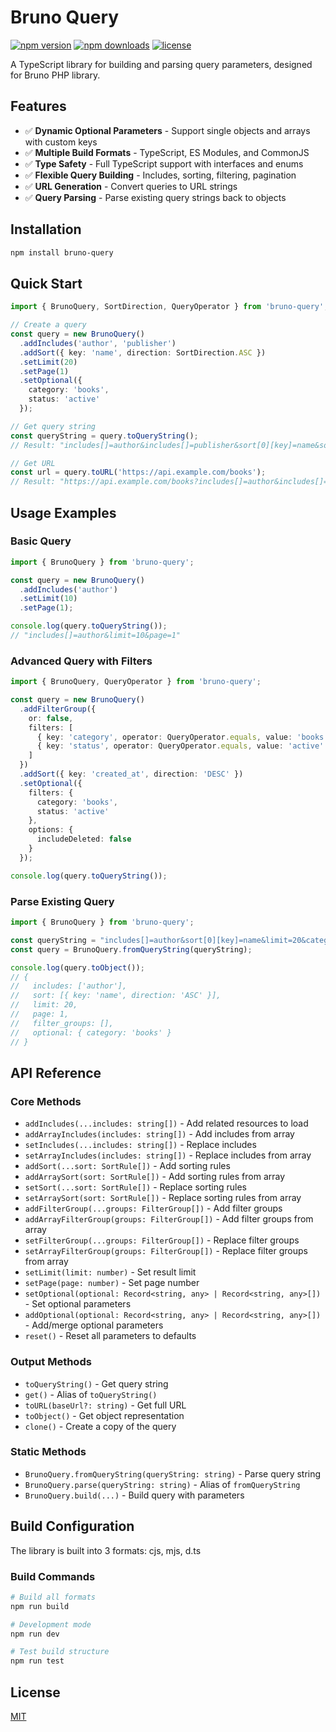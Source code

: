 # Bruno Query

[![npm version](https://img.shields.io/npm/v/bruno-query.svg)](https://www.npmjs.com/package/bruno-query)
[![npm downloads](https://img.shields.io/npm/d18m/bruno-query.svg)](https://www.npmjs.com/package/bruno-query)
[![license](https://img.shields.io/github/license/tranquangkhuong/ts-bruno-query.svg)](LICENSE)

A TypeScript library for building and parsing query parameters, designed for Bruno PHP library.

## Features

- ✅ **Dynamic Optional Parameters** - Support single objects and arrays with custom keys
- ✅ **Multiple Build Formats** - TypeScript, ES Modules, and CommonJS
- ✅ **Type Safety** - Full TypeScript support with interfaces and enums
- ✅ **Flexible Query Building** - Includes, sorting, filtering, pagination
- ✅ **URL Generation** - Convert queries to URL strings
- ✅ **Query Parsing** - Parse existing query strings back to objects

## Installation

```bash
npm install bruno-query
```

## Quick Start

```typescript
import { BrunoQuery, SortDirection, QueryOperator } from 'bruno-query';

// Create a query
const query = new BrunoQuery()
  .addIncludes('author', 'publisher')
  .addSort({ key: 'name', direction: SortDirection.ASC })
  .setLimit(20)
  .setPage(1)
  .setOptional({
    category: 'books',
    status: 'active'
  });

// Get query string
const queryString = query.toQueryString();
// Result: "includes[]=author&includes[]=publisher&sort[0][key]=name&sort[0][direction]=ASC&limit=20&page=1&category=books&status=active"

// Get URL
const url = query.toURL('https://api.example.com/books');
// Result: "https://api.example.com/books?includes[]=author&includes[]=publisher&sort[0][key]=name&sort[0][direction]=ASC&limit=20&page=1&category=books&status=active"
```

## Usage Examples

### Basic Query

```typescript
import { BrunoQuery } from 'bruno-query';

const query = new BrunoQuery()
  .addIncludes('author')
  .setLimit(10)
  .setPage(1);

console.log(query.toQueryString());
// "includes[]=author&limit=10&page=1"
```

### Advanced Query with Filters

```typescript
import { BrunoQuery, QueryOperator } from 'bruno-query';

const query = new BrunoQuery()
  .addFilterGroup({
    or: false,
    filters: [
      { key: 'category', operator: QueryOperator.equals, value: 'books' },
      { key: 'status', operator: QueryOperator.equals, value: 'active' }
    ]
  })
  .addSort({ key: 'created_at', direction: 'DESC' })
  .setOptional({
    filters: {
      category: 'books',
      status: 'active'
    },
    options: {
      includeDeleted: false
    }
  });

console.log(query.toQueryString());
```

### Parse Existing Query

```typescript
import { BrunoQuery } from 'bruno-query';

const queryString = "includes[]=author&sort[0][key]=name&limit=20&category=books";
const query = BrunoQuery.fromQueryString(queryString);

console.log(query.toObject());
// {
//   includes: ['author'],
//   sort: [{ key: 'name', direction: 'ASC' }],
//   limit: 20,
//   page: 1,
//   filter_groups: [],
//   optional: { category: 'books' }
// }
```

## API Reference

### Core Methods

- `addIncludes(...includes: string[])` - Add related resources to load
- `addArrayIncludes(includes: string[])` - Add includes from array
- `setIncludes(...includes: string[])` - Replace includes
- `setArrayIncludes(includes: string[])` - Replace includes from array
- `addSort(...sort: SortRule[])` - Add sorting rules
- `addArraySort(sort: SortRule[])` - Add sorting rules from array
- `setSort(...sort: SortRule[])` - Replace sorting rules
- `setArraySort(sort: SortRule[])` - Replace sorting rules from array
- `addFilterGroup(...groups: FilterGroup[])` - Add filter groups
- `addArrayFilterGroup(groups: FilterGroup[])` - Add filter groups from array
- `setFilterGroup(...groups: FilterGroup[])` - Replace filter groups
- `setArrayFilterGroup(groups: FilterGroup[])` - Replace filter groups from array
- `setLimit(limit: number)` - Set result limit
- `setPage(page: number)` - Set page number
- `setOptional(optional: Record<string, any> | Record<string, any>[])` - Set optional parameters
- `addOptional(optional: Record<string, any> | Record<string, any>[])` - Add/merge optional parameters
- `reset()` - Reset all parameters to defaults

### Output Methods

- `toQueryString()` - Get query string
- `get()` - Alias of `toQueryString()`
- `toURL(baseUrl?: string)` - Get full URL
- `toObject()` - Get object representation
- `clone()` - Create a copy of the query

### Static Methods

- `BrunoQuery.fromQueryString(queryString: string)` - Parse query string
- `BrunoQuery.parse(queryString: string)` - Alias of `fromQueryString`
- `BrunoQuery.build(...)` - Build query with parameters

## Build Configuration

The library is built into 3 formats: cjs, mjs, d.ts

### Build Commands

```bash
# Build all formats
npm run build

# Development mode
npm run dev

# Test build structure
npm run test
```

## License

[MIT](LICENSE)